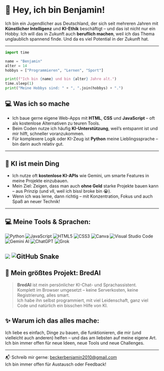 # 👋 Hey, ich bin Benjamin!

Ich bin ein Jugendlicher aus Deutschland, der sich seit mehreren Jahren mit **Künstlicher Intelligenz** und **KI-Ethik** beschäftigt – und das ist nicht nur ein Hobby. Ich will das in Zukunft auch **beruflich machen**, weil ich das Thema unglaublich spannend finde. Und da es viel Potential in der Zukunft hat.

--- 

```python
import time

name = "Benjamin"
alter = 14
hobbys = ["Programmieren", "Lernen", "Sport"]

print(f"Ich bin {name} und bin {alter} Jahre alt.")
time.sleep(1)
print("Meine Hobbys sind: " + ", ".join(hobbys) + ".")
```

## 💻 Was ich so mache

-  Ich baue gerne eigene Web-Apps mit **HTML**, **CSS** und **JavaScript** – oft als kostenlose Alternativen zu teuren Tools.  
-  Beim Coden nutze ich häufig **KI-Unterstützung**, weil’s entspannt ist und mir hilft, schneller voranzukommen.  
-  Für komplexere Logik oder KI-Zeug ist **Python** meine Lieblingssprache – bin darin auch relativ gut.

---

## 🤖 KI ist mein Ding

-  Ich nutze oft **kostenlose KI-APIs** wie Gemini, um smarte Features in meine Projekte einzubauen.  
-  Mein Ziel: Zeigen, dass man auch **ohne Geld** starke Projekte bauen kann – aus Prinzip (und vll, weil ich bissl broke bin 😭).  
-  Wenn ich was lerne, dann richtig – mit Konzentration, Fokus und auch Spaß an neuer Technik!



--- 

## 💻 Meine Tools & Sprachen:
![Python](https://img.shields.io/badge/Python-3670A0?style=for-the-badge&logo=python&logoColor=ffdd54)
![JavaScript](https://img.shields.io/badge/JavaScript-F7DF1E?style=for-the-badge&logo=javascript&logoColor=black)
![HTML5](https://img.shields.io/badge/HTML5-E34F26?style=for-the-badge&logo=html5&logoColor=white)
![CSS3](https://img.shields.io/badge/CSS3-1572B6?style=for-the-badge&logo=css3&logoColor=white)
![Canva](https://img.shields.io/badge/Canva-00C4CC?style=for-the-badge&logo=Canva&logoColor=white)
![Visual Studio Code](https://img.shields.io/badge/Visual%20Studio%20Code-007ACC?style=for-the-badge&logo=visualstudiocode&logoColor=white)
![Gemini AI](https://img.shields.io/badge/Gemini-4285F4?style=for-the-badge&logo=google&logoColor=white)
![ChatGPT](https://img.shields.io/badge/ChatGPT-00A67E?style=for-the-badge&logo=openai&logoColor=white)
![Grok](https://img.shields.io/badge/Grok-000000?style=for-the-badge&logo=x&logoColor=white)



![](https://nirzak-streak-stats.vercel.app/?user=017pixel&theme=dark&hide_border=false)
![GitHub Snake](https://raw.githubusercontent.com/017pixel/017pixel/master/img/snake-dark.svg)
---

## 🚀 Mein größtes Projekt: BredAI

> **BredAI** ist mein persönlicher KI-Chat- und Sprachassistent.  
> Komplett im Browser umgesetzt – keine Serverkosten, keine Registrierung, alles smart.  
> Ich habe ihn selbst programmiert, mit viel Leidenschaft, ganz viel Code und natürlich ein bisschen Hilfe von KI. 

## ✨ Warum ich das alles mache:

Ich liebe es einfach, Dinge zu bauen, die funktionieren, die mir (und vielleicht auch anderen) helfen – und das am liebsten auf meine eigene Art. Ich bin immer offen für neue Ideen, neue Tools und neue Challenges.

---

📬 Schreib mir gerne: [beckerbenjamin2010@gmail.com](mailto:beckerbenjamin2010@gmail.com)  
Ich bin immer offen für Austausch oder Feedback!
